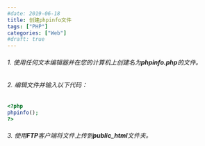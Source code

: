 ```yaml
---
#date: 2019-06-18
title: 创建phpinfo文件
tags: ["PHP"]
categories: ["Web"]
#draft: true
---
```

###### 1. 使用任何文本编辑器并在您的计算机上创建名为**phpinfo.php**的文件。

###### 2. 编辑文件并输入以下代码：

   ```php
   <?php
   phpinfo();
   ?>
   ```

###### 3. 使用**FTP**客户端将文件上传到**public_html**文件夹。
